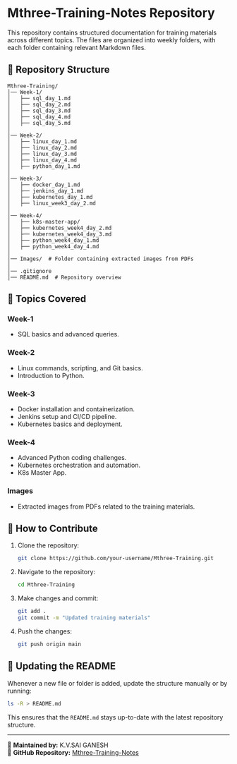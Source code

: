 # Mthree-Training-Notes Repository

This repository contains structured documentation for training materials across different topics. The files are organized into weekly folders, with each folder containing relevant Markdown files.

## 📂 Repository Structure

```
Mthree-Training/
│── Week-1/
│   ├── sql_day_1.md
│   ├── sql_day_2.md
│   ├── sql_day_3.md
│   ├── sql_day_4.md
│   ├── sql_day_5.md
│
│── Week-2/
│   ├── linux_day_1.md
│   ├── linux_day_2.md
│   ├── linux_day_3.md
│   ├── linux_day_4.md
│   ├── python_day_1.md
│
│── Week-3/
│   ├── docker_day_1.md
│   ├── jenkins_day_1.md
│   ├── kubernetes_day_1.md
│   ├── linux_week3_day_2.md
│
│── Week-4/
│   ├── k8s-master-app/
│   ├── kubernetes_week4_day_2.md
│   ├── kubernetes_week4_day_3.md
│   ├── python_week4_day_1.md
│   ├── python_week4_day_4.md
│
│── Images/  # Folder containing extracted images from PDFs
│
│── .gitignore
│── README.md  # Repository overview
```

## 📖 Topics Covered

### Week-1
- SQL basics and advanced queries.

### Week-2
- Linux commands, scripting, and Git basics.
- Introduction to Python.

### Week-3
- Docker installation and containerization.
- Jenkins setup and CI/CD pipeline.
- Kubernetes basics and deployment.

### Week-4
- Advanced Python coding challenges.
- Kubernetes orchestration and automation.
- K8s Master App.

### Images
- Extracted images from PDFs related to the training materials.

## 🚀 How to Contribute
1. Clone the repository:
   ```sh
   git clone https://github.com/your-username/Mthree-Training.git
   ```
2. Navigate to the repository:
   ```sh
   cd Mthree-Training
   ```
3. Make changes and commit:
   ```sh
   git add .
   git commit -m "Updated training materials"
   ```
4. Push the changes:
   ```sh
   git push origin main
   ```

## 📌 Updating the README
Whenever a new file or folder is added, update the structure manually or by running:
```sh
ls -R > README.md
```

This ensures that the `README.md` stays up-to-date with the latest repository structure.

---

🔹 **Maintained by:** K.V.SAI GANESH  
🔹 **GitHub Repository:** [Mthree-Training-Notes](https://github.com/Saiganesh-0918/Mthree-Training-Notes.git)
